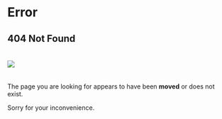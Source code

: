 # Error

## 404 Not Found

<img src="/jodd-pp-128.png" style="padding: 20px 0;">

The page you are looking for appears to have been <b>moved</b> or does not exist.

Sorry for your inconvenience.

<div id="redirect" style="display: none; font-weight: bold; font-size: 1.1em; margin: 50px; color: green">

	OLD LINK DETECTED!
	Redirecting to new link in couple of seconds:

	<div id="newlink" style="margin: 20px 0; font-size: 2em;"></div>

</div>

<script>

function redirectTo(newLinkUrl) {
	$('#newlink').text(newLinkUrl);
	$('#redirect').show();

	setTimeout(function(){ window.location.href = newLinkUrl; }, 3000);
}


(function($){
	console.log(window.location.pathname + window.location.search + window.location.hash);

	var url = window.location.href
	var path = window.location.pathname;


	if (path === "/doc/beanutil.html" || path === "/util/beanutil.html") {
		redirectTo("https://jodd.org/beanutil");
	}
	else if (path === "/doc/jdatetime.html" || path === "/util/jdatetime.html") {
		redirectTo("https://jodd.org/jdatetime");
	}
	else if (path === "/doc/props.html" || path === "/util/props.html") {
		redirectTo("https://jodd.org/props");
	}
	else if (path === "/doc/" || path === "/doc") {
		url = url.replace('/doc','/documentation');
		redirectTo(url);
	}
	else if (path.startsWith("/doc/")) {
		var num = 0;
		for (ch of path) {
		    if (ch === '/') num++;
		}

		if (num >= 3) {
			url = url.replace('/doc','');
			redirectTo(url);
		}
		if (num == 2) {
			url = url.replace('/doc','/util');
			redirectTo(url);
		}
	}
})(jQuery);

</script>

<!--#echo var="REQUEST_URI" -->
